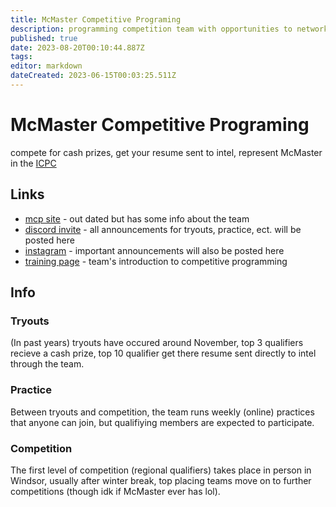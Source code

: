 ```yaml
---
title: McMaster Competitive Programing
description: programming competition team with opportunities to network with Intel
published: true
date: 2023-08-20T00:10:44.887Z
tags: 
editor: markdown
dateCreated: 2023-06-15T00:03:25.511Z
---
```


# McMaster Competitive Programing

compete for cash prizes, get your resume sent to intel, represent McMaster in the [ICPC](https://icpc.global/)

## Links

- [mcp site](https://mcp-team.com/) - out dated but has some info about the team
- [discord invite](https://discord.gg/RrPTUppVBw) - all announcements for tryouts, practice, ect. will be posted here
- [instagram](https://www.instagram.com/maccpteam/) - important announcements will also be posted here
- [training page](https://gossamer-soda-4bc.notion.site/Training-bcf20243518f45afac3fdc6a6044ab33) - team's introduction to competitive programming

## Info

### Tryouts 

(In past years) tryouts have occured around November, top 3 qualifiers recieve a cash prize, top 10 qualifier get there resume sent directly to intel through the team.

### Practice

Between tryouts and competition, the team runs weekly (online) practices that anyone can join, but qualifiying members are expected to participate.

### Competition

The first level of competition (regional qualifiers) takes place in person in Windsor, usually after winter break, top placing teams move on to further competitions (though idk if McMaster ever has lol).